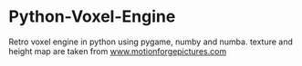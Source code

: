 # Python-Voxel-Engine
Retro voxel engine in python using pygame, numby and numba.  texture and height map are taken from www.motionforgepictures.com
